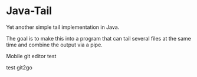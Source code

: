 # Java-Tail
Yet another simple tail implementation in Java.

The goal is to make this into a program that can tail several files at the same time and combine the output via a pipe.

Mobile git editor test

test git2go